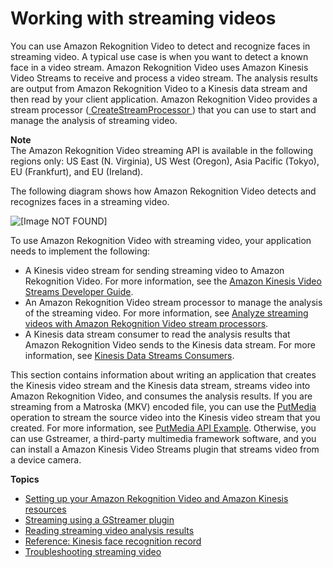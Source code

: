 # Working with streaming videos<a name="streaming-video"></a>

You can use Amazon Rekognition Video to detect and recognize faces in streaming video\. A typical use case is when you want to detect a known face in a video stream\. Amazon Rekognition Video uses Amazon Kinesis Video Streams to receive and process a video stream\. The analysis results are output from Amazon Rekognition Video to a Kinesis data stream and then read by your client application\. Amazon Rekognition Video provides a stream processor \([ CreateStreamProcessor ](API_CreateStreamProcessor.md)\) that you can use to start and manage the analysis of streaming video\.

**Note**  
The Amazon Rekognition Video streaming API is available in the following regions only: US East \(N\. Virginia\), US West \(Oregon\), Asia Pacific \(Tokyo\), EU \(Frankfurt\), and EU \(Ireland\)\.

The following diagram shows how Amazon Rekognition Video detects and recognizes faces in a streaming video\.

![\[Image NOT FOUND\]](http://docs.aws.amazon.com/rekognition/latest/dg/images/VideoRekognitionStream.png)

To use Amazon Rekognition Video with streaming video, your application needs to implement the following:
+ A Kinesis video stream for sending streaming video to Amazon Rekognition Video\. For more information, see the [Amazon Kinesis Video Streams Developer Guide](https://docs.aws.amazon.com/kinesisvideostreams/latest/dg/what-is-kinesis-video.html)\. 
+ An Amazon Rekognition Video stream processor to manage the analysis of the streaming video\. For more information, see [Analyze streaming videos with Amazon Rekognition Video stream processors](using-rekognition-video-stream-processor.md)\.
+ A Kinesis data stream consumer to read the analysis results that Amazon Rekognition Video sends to the Kinesis data stream\. For more information, see [Kinesis Data Streams Consumers](https://docs.aws.amazon.com/streams/latest/dev/amazon-kinesis-consumers.html)\. 

This section contains information about writing an application that creates the Kinesis video stream and the Kinesis data stream, streams video into Amazon Rekognition Video, and consumes the analysis results\. If you are streaming from a Matroska \(MKV\) encoded file, you can use the [PutMedia](https://docs.aws.amazon.com/kinesisvideostreams/latest/dg/API_dataplane_PutMedia.html) operation to stream the source video into the Kinesis video stream that you created\. For more information, see [PutMedia API Example](https://docs.aws.amazon.com/kinesisvideostreams/latest/dg/examples-putmedia.html)\. Otherwise, you can use Gstreamer, a third\-party multimedia framework software, and you can install a Amazon Kinesis Video Streams plugin that streams video from a device camera\. 

**Topics**
+ [Setting up your Amazon Rekognition Video and Amazon Kinesis resources](setting-up-your-amazon-rekognition-streaming-video-resources.md)
+ [Streaming using a GStreamer plugin](streaming-using-gstreamer-plugin.md)
+ [Reading streaming video analysis results](streaming-video-kinesis-output.md)
+ [Reference: Kinesis face recognition record](streaming-video-kinesis-output-reference.md)
+ [Troubleshooting streaming video](streaming-video-troubleshooting.md)